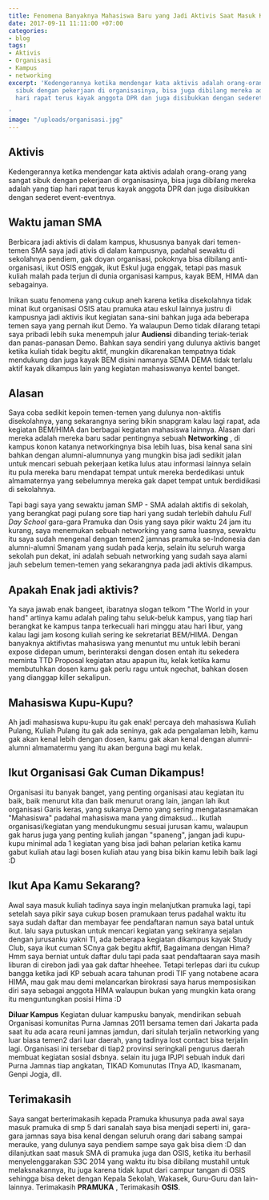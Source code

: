 ```yaml
---
title: Fenomena Banyaknya Mahasiswa Baru yang Jadi Aktivis Saat Masuk Kuliah
date: 2017-09-11 11:11:00 +07:00
categories:
- blog
tags:
- Aktivis
- Organisasi
- Kampus
- networking
excerpt: 'Kedengerannya ketika mendengar kata aktivis adalah orang-orang yang sangat
  sibuk dengan pekerjaan di organisasinya, bisa juga dibilang mereka adalah yang tiap
  hari rapat terus kayak anggota DPR dan juga disibukkan dengan sederet event-eventnya.

'
image: "/uploads/organisasi.jpg"
---
```


## **Aktivis**
Kedengerannya ketika mendengar kata aktivis adalah orang-orang yang sangat sibuk dengan pekerjaan di organisasinya, bisa juga dibilang mereka adalah yang tiap hari rapat terus kayak anggota DPR dan juga disibukkan dengan sederet event-eventnya.

## **Waktu jaman SMA**
Berbicara jadi aktivis di dalam kampus, khususnya banyak dari temen-temen SMA saya jadi ativis di dalam kampusnya, padahal sewaktu di sekolahnya pendiem, gak doyan organisasi, pokoknya bisa dibilang anti-organisasi, ikut OSIS enggak, ikut Eskul juga enggak, tetapi pas masuk kuliah malah pada terjun di dunia organisasi kampus, kayak BEM, HIMA dan sebagainya. 

Inikan suatu fenomena yang cukup aneh karena ketika disekolahnya tidak minat ikut organisasi OSIS atau pramuka atau eskul lainnya justru di kampusnya jadi aktivis ikut kegiatan sana-sini bahkan juga ada beberapa temen saya yang pernah ikut Demo. Ya walaupun Demo tidak dilarang tetapi saya pribadi lebih suka menempuh jalur **Audiensi** dibanding teriak-teriak dan panas-panasan Demo. Bahkan saya sendiri yang dulunya aktivis banget ketika kuliah tidak begitu aktif, mungkin dikarenakan tempatnya tidak mendukung dan juga kayak BEM disini namanya SEMA DEMA tidak terlalu aktif kayak dikampus lain yang kegiatan mahasiswanya kentel banget.

## **Alasan**
Saya coba sedikit kepoin temen-temen yang dulunya non-aktifis disekolahnya, yang sekarangnya sering bikin snapgram kalau lagi rapat, ada kegiatan BEM/HIMA dan berbagai kegiatan mahasiswa lainnya.  Alasan dari mereka adalah mereka baru sadar pentingnya sebuah **Networking** , di kampus konon katanya networkingnya bisa lebih luas, bisa kenal sana sini bahkan dengan alumni-alumnunya yang mungkin bisa jadi sedikit jalan untuk mencari sebuah pekerjaan ketika lulus atau informasi lainnya selain itu pula mereka baru mendapat tempat untuk mereka berdedikasi untuk almamaternya yang sebelumnya mereka gak dapet tempat untuk berdidikasi di sekolahnya.

Tapi bagi saya yang sewaktu jaman SMP - SMA adalah aktifis di sekolah, yang berangkat pagi pulang sore tiap hari yang sudah terlebih dahulu *Full Day School* gara-gara Pramuka dan Osis yang saya pikir waktu 24 jam itu kurang, saya menemukan sebuah networking yang sama luasnya, sewaktu itu saya sudah mengenal dengan temen2 jamnas pramuka se-Indonesia dan alumni-alumni Smanam yang sudah pada kerja, selain itu seluruh warga sekolah pun dekat, ini adalah sebuah networking yang sudah saya alami jauh sebelum temen-temen yang sekarangnya pada jadi aktivis dikampus. 

## **Apakah Enak jadi aktivis?**
Ya saya jawab enak bangeet, ibaratnya slogan telkom "The World in your hand" artinya kamu adalah paling tahu seluk-beluk kampus, yang tiap hari berangkat ke kampus tanpa terkecuali hari minggu atau hari libur, yang kalau lagi jam kosong kuliah sering ke sekretariat BEM/HIMA. Dengan banyaknya aktifivtas mahasiswa yang menuntut mu untuk lebih berani expose didepan umum, berinteraksi dengan dosen entah itu sekedera meminta TTD Proposal kegiatan atau apapun itu, kelak ketika kamu membutuhkan dosen kamu gak perlu ragu untuk ngechat, bahkan dosen yang dianggap killer sekalipun.

## **Mahasiswa Kupu-Kupu?**
Ah jadi mahasiswa kupu-kupu itu gak enak! percaya deh mahasiswa Kuliah Pulang, Kuliah Pulang itu gak ada seninya, gak ada pengalaman lebih, kamu gak akan kenal lebih dengan dosen, kamu gak akan kenal dengan alumni-alumni almamatermu yang itu akan berguna bagi mu kelak. 

## **Ikut Organisasi Gak Cuman Dikampus!** 
Organisasi itu banyak banget, yang penting organisasi atau kegiatan itu baik, baik menurut kita dan baik menurut orang lain, jangan lah ikut organisasi Garis keras, yang sukanya Demo yang sering mengatasnamakan "Mahasiswa" padahal mahasiswa mana yang dimaksud... 
Ikutlah organisasi/kegiatan yang mendukungmu sesuai jurusan kamu, walaupun gak harus juga yang penting kuliah jangan "spaneng", jangan jadi kupu-kupu minimal ada 1 kegiatan yang bisa jadi bahan pelarian ketika kamu gabut kuliah atau lagi bosen kuliah atau yang bisa bikin kamu lebih baik lagi :D 

## **Ikut Apa Kamu Sekarang?**
Awal saya masuk kuliah tadinya saya ingin melanjutkan pramuka lagi, tapi setelah saya pikir saya cukup bosen pramukaan terus padahal waktu itu saya sudah daftar dan membayar fee pendaftaran namun saya batal untuk ikut. lalu saya putuskan untuk mencari kegiatan yang sekiranya sejalan dengan jurusanku yakni TI, ada beberapa kegiatan dikampus kayak Study Club, saya ikut cuman SCnya gak begitu akftif, Bagaimana dengan Hima? Hmm saya berniat untuk daftar dulu tapi pada saat pendaftaaran saya masih liburan di cirebon jadi yaa gak daftar hheehee. Tetapi terlepas dari itu cukup bangga ketika jadi KP sebuah acara tahunan prodi TIF yang notabene acara HIMA, mau gak mau demi melancarkan birokrasi saya harus memposisikan diri saya sebagai anggota HIMA walaupun bukan yang mungkin kata orang itu menguntungkan posisi Hima :D

**Diluar Kampus**
Kegiatan duluar kampusku banyak, mendirikan sebuah Organisasi komunitas Purna Jamnas 2011 bersama temen dari Jakarta pada saat itu ada acara reuni jamnas jamdun, dari situlah terjalin networking yang luar biasa temen2 dari luar daerah, yang tadinya lost contact bisa terjalin lagi. Organisasi ini tersebar di tiap2 provinsi seringkali pengurus daerah membuat kegiatan sosial dsbnya. selain itu juga IPJPI sebuah induk dari Purna Jamnas tiap angkatan, TIKAD Komunutas ITnya AD, Ikasmanam, Genpi Jogja, dll.

## **Terimakasih**
Saya sangat berterimakasih kepada Pramuka khusunya pada awal saya masuk pramuka di smp 5 dari sanalah saya bisa menjadi seperti ini, gara-gara jamnas saya bisa kenal dengan seluruh orang dari sabang sampai merauke, yang dulunya saya pendiem sampe saya gak bisa diem :D dan dilanjutkan saat masuk SMA di pramuka juga dan OSIS, ketika itu berhasil menyelenggarakan S3C 2014 yang waktu itu bisa dibilang mustahil untuk melaksnakannya, itu juga karena tidak luput dari campur tangan di OSIS sehingga bisa deket dengan Kepala Sekolah, Wakasek, Guru-Guru dan lain-lainnya. Terimakasih **PRAMUKA** , Terimakasih **OSIS**.